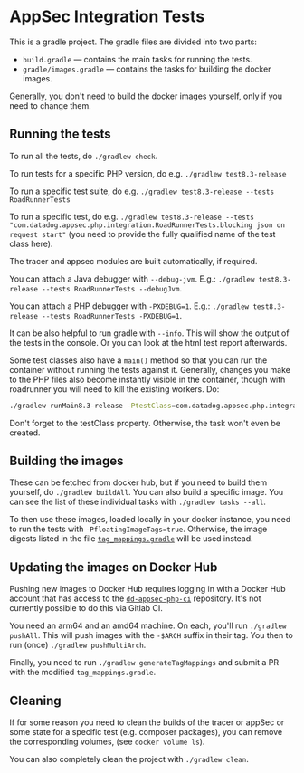 # AppSec Integration Tests

This is a gradle project. The gradle files are divided into two parts:

* `build.gradle` — contains the main tasks for running the tests.
* `gradle/images.gradle` — contains the tasks for building the docker images.

Generally, you don't need to build the docker images yourself, only if you need
to change them.

## Running the tests

To run all the tests, do `./gradlew check`.

To run tests for a specific PHP version, do e.g. `./gradlew test8.3-release`

To run a specific test suite, do e.g.
`./gradlew test8.3-release --tests RoadRunnerTests`

To run a specific test, do e.g.
`./gradlew test8.3-release --tests "com.datadog.appsec.php.integration.RoadRunnerTests.blocking json on request start"`
(you need to provide the fully qualified name of the test class here).

The tracer and appsec modules are built automatically, if required.

You can attach a Java debugger with `--debug-jvm`. E.g.:
`./gradlew test8.3-release --tests RoadRunnerTests --debugJvm`.

You can attach a PHP debugger with `-PXDEBUG=1`. E.g.:
`./gradlew test8.3-release --tests RoadRunnerTests -PXDEBUG=1`.

It can be also helpful to run gradle with `--info`. This will show the output of
the tests in the console. Or you can look at the html test report afterwards.

Some test classes also have a `main()` method so that you can run the container
without running the tests against it. Generally, changes you make to the PHP
files also become instantly visible in the container, though with roadrunner you
will need to kill the existing workers. Do:

```bash
./gradlew runMain8.3-release -PtestClass=com.datadog.appsec.php.integration.RoadRunnerTests
```

Don't forget to the testClass property. Otherwise, the task won't even be
created.

## Building the images

These can be fetched from docker hub, but if you need to build them yourself,
do `./gradlew buildAll`. You can also build a specific image. You can see the
list of these individual tasks with `./gradlew tasks --all`.

To then use these images, loaded locally in your docker instance, you need to
run the tests with `-PfloatingImageTags=true`. Otherwise, the image digests
listed in the file [`tag_mappings.gradle`](gradle/tag_mappings.gradle) will be
used instead.

## Updating the images on Docker Hub

Pushing new images to Docker Hub requires logging in with a Docker Hub account
that has access to the
[`dd-appsec-php-ci`](https://hub.docker.com/r/datadog/dd-appsec-php-ci)
repository. It's not currently possible to do this via Gitlab CI.

You need an arm64 and an amd64 machine. On each, you'll run `./gradlew pushAll`.
This will push images with the `-$ARCH` suffix in their tag. You then to run
(once) `./gradlew pushMultiArch`.

Finally, you need to run `./gradlew generateTagMappings` and submit a PR with
the modified `tag_mappings.gradle`.

## Cleaning

If for some reason you need to clean the builds of the tracer or appSec or some
state for a specific test (e.g. composer packages), you can remove the
corresponding volumes, (see `docker volume ls`).

You can also completely clean the project with `./gradlew clean`.

